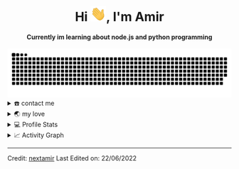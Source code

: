 <div align="center">
<h1 align="center">Hi <img width="35" src="https://github.com/1999AZZAR/1999AZZAR/blob/main/resources/img/waving.gif">, I'm Amir</h1>
<h4 align="center">Currently im learning about node.js and python programming</h4>
</div>

<div align="center">
  <a href="https://github.com/nextamir">
  <img  src="https://github.com/1999AZZAR/1999AZZAR/blob/main/resources/img/grid-snake.svg"
       alt="snake" /></a>
</div>

<details>
  <summary>☎️ contact me</summary>
<div>
  <samp>
    <h2 align="center">😎 you can reach me by:</h2>
    <p align="center">
      <br/>
      <a href="https://amir2452fa@gmail.com" target="blank"><img align="center"
         src="https://img.shields.io/badge/gmail-EA4335.svg?style=for-the-badge&logo=gmail&logoColor=white"
         alt="azzar" height="30"/></a>
    </p>
  <p align="center">
      <a href="https://instagram.com/amir._.fa" target="blank"><img align="center"
         src="https://img.shields.io/badge/instagram-%23E4405F.svg?style=for-the-badge&logo=Instagram&logoColor=white"
         alt="azzar" height="30"/></a>
      <a href="https://wa.me/+989301860610" target="blank"><img align="center"
         src="https://img.shields.io/badge/whatsapp-4B7F1.svg?style=for-the-badge&logo=whatsapp&logoColor=white"
         alt="azzar" height="30"/></a>
      <br>
    </p>
  </samp>
</div>
</details>

</details>

<details>
  <summary>🌏 my love</summary>
<div>
<h2 align="center"> Something about me... </h2>
</div>

```js
𝑻𝒓𝒚𝒊𝒏𝒈 𝒉𝒂𝒓𝒅 𝒕𝒐 𝒓𝒆𝒂𝒄𝒉 𝒃𝒆𝒕𝒕𝒆𝒓 𝒕𝒐𝒎𝒐𝒓𝒐𝒘 💪
𝑰𝒎 𝒍𝒊𝒗𝒊𝒏𝒈 𝒊𝒏 𝑰𝒓𝒂𝒏 🇮🇷
𝑰𝒎 𝟏𝟔 𝒚𝒆𝒂𝒓𝒔 𝒐𝒍𝒅 😄
𝑰 𝒍𝒐𝒗𝒆 𝒓𝒐𝒃𝒐𝒕𝒔 🤖
𝑰𝒎 𝒊𝒏 𝒍𝒐𝒗𝒆 💖
  
>--------𝐴&𝑀--------<
  
────────────█████████
──────────███║║║║║║║███
─────────█║║║║║║║║║║║║║█
────────█║║║║███████║║║║█
───────█║║║║██─────██║║║║█
──────█║║║║██───────██║║║║█
─────█║║║║██─────────██║║║║█
─────█║║║██───────────██║║║█
─────█║║║█─────────────█║║║█
─────█║║║█─────────────█║║║█
─────█║║║█─────────────█║║║█
─────█║║║█─────────────█║║║█
────███████───────────███████
───██║║║║║║██────────██║║║║║██
──██║║║║║║║║██──────██║║║║║║║██
─██║║║║║║║║║║██───██║║║║║║║║║║██
██║║║║║║║║║║║║█████║║║║║║║║║║║║██
█║║║║║║║║║║║║║║║║║║║║║║║║║║║║║║║█
█║║║║║║║║║║║║║█████║║║║║║║║║║║║║█
█║║║║║║║║║║║║█░░M░░█║║║║║║║║║║║║█
█║║║║║║║║║║║║█░░I░░█║║║║║║║║║║║║█
█║║║║║║║║║║║║█░░N░░█║║║║║║║║║║║║█
██║║║║║║║║║║║█░░A░░█║║║║║║║║║║║██
██║║║║║║║║║║║║█░░░█║║║║║║║║║║║║██
─██║║║║║║║║║║║█░░░█║║║║║║║║║║║██
──██║║║║║║║║║║█░░░█║║║║║║║║║║██
───██║║║║║║║║║█░░░█║║║║║║║║║██
────██║║║║║║║║█████║║║║║║║║██
─────██║║║║║║║║███║║║║║║║║██
──────██║║║║║║║║║║║║║║║║║██
───────██║║║║║║║║║║║║║║║██
────────██║║║║║║║║║║║║║██
─────────██║║║║║║║║║║║██
──────────██║║║║║║║║║██
───────────██║║║║║║║██
────────────██║║║║║██
─────────────██║║║██
──────────────██║██
───────────────███
───────────────────────▄██▄▄██▄
──────────────────────██████████
──────────────────────▀████████▀
────────────────────────▀████▀
─────────────────────────████
─────────────────────────████
─────────────────────────████ 
─────────────────────────████
─────────────────────────████
─────────────────────────████
─────────────────────────████
─────────────────────────████
──────────────────────▄▄▄████
──────────────────────▀▀▀████
──────────────────────▀▀▀████
──────────────────────▀▀▀████
──────────────────────▄█████▀
--𝑭𝒐𝒓 𝒀𝒐𝒖 𝑭𝒐𝒓𝒆𝒗𝒆𝒓 𝑴𝑰𝑵𝑨 💘--
```
  
</details>

<details> 
  <summary>💻 Profile Stats</summary>
  <div>
    <h2 align="center"> 📊 Github stats </h2>
      <br/>
        <p align="center">
          <a href="https://github.com/nextamir/">
          <img src="https://github-readme-stats.vercel.app/api/top-langs/?username=nextamir&langs_count=6&theme=gruvbox&layout=compact&hide_border=true" alt="nextamir :: Top Langs" /></a>
        </p>
        <p align="center">
          <a href="https://github.com/nextamir/">
          <img width="49.5%" src="https://github-readme-stats.vercel.app/api?username=nextamir&show_icons=true&theme=gruvbox&hide_border=true" />
          <img width="49.5%" src="https://github-readme-streak-stats.herokuapp.com/?user=nextamir&theme=gruvbox&hide_border=true" />
          </a>
       </p>
     <br>
  </div>    
</details>

<details>
  <summary>📈 Activity Graph</summary>
  <br/>
  <h2 align="center"> my current activity </h2>
<a href="https://github.com/ashutosh00710/github-readme-activity-graph"><img alt="Amir's Activity Graph" src="https://activity-graph.herokuapp.com/graph/?username=nextamir&bg_color=000&color=fff&line=00E676&point=fff&hide_border=true" /></a>
</details>

------
Credit: [nextamir](https://github.com/nextamir)
Last Edited on: 22/06/2022

